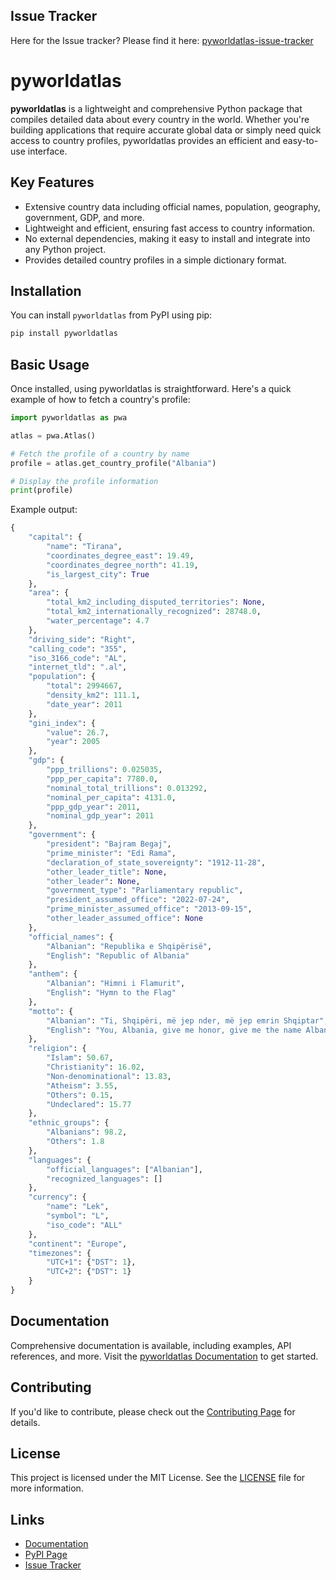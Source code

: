 ## Issue Tracker

Here for the Issue tracker? Please find it here: [pyworldatlas-issue-tracker](https://github.com/jcari-dev/pyworldatlas-issue-tracker)

# pyworldatlas

**pyworldatlas** is a lightweight and comprehensive Python package that compiles detailed data about every country in the world. Whether you're building applications that require accurate global data or simply need quick access to country profiles, pyworldatlas provides an efficient and easy-to-use interface.

## Key Features

- Extensive country data including official names, population, geography, government, GDP, and more.
- Lightweight and efficient, ensuring fast access to country information.
- No external dependencies, making it easy to install and integrate into any Python project.
- Provides detailed country profiles in a simple dictionary format.

## Installation

You can install `pyworldatlas` from PyPI using pip:

```bash
pip install pyworldatlas
```

## Basic Usage

Once installed, using pyworldatlas is straightforward. Here's a quick example of how to fetch a country's profile:

```python
import pyworldatlas as pwa

atlas = pwa.Atlas()

# Fetch the profile of a country by name
profile = atlas.get_country_profile("Albania")

# Display the profile information
print(profile)
```

Example output:

```python
{
    "capital": {
        "name": "Tirana",
        "coordinates_degree_east": 19.49,
        "coordinates_degree_north": 41.19,
        "is_largest_city": True
    },
    "area": {
        "total_km2_including_disputed_territories": None,
        "total_km2_internationally_recognized": 28748.0,
        "water_percentage": 4.7
    },
    "driving_side": "Right",
    "calling_code": "355",
    "iso_3166_code": "AL",
    "internet_tld": ".al",
    "population": {
        "total": 2994667,
        "density_km2": 111.1,
        "date_year": 2011
    },
    "gini_index": {
        "value": 26.7,
        "year": 2005
    },
    "gdp": {
        "ppp_trillions": 0.025035,
        "ppp_per_capita": 7780.0,
        "nominal_total_trillions": 0.013292,
        "nominal_per_capita": 4131.0,
        "ppp_gdp_year": 2011,
        "nominal_gdp_year": 2011
    },
    "government": {
        "president": "Bajram Begaj",
        "prime_minister": "Edi Rama",
        "declaration_of_state_sovereignty": "1912-11-28",
        "other_leader_title": None,
        "other_leader": None,
        "government_type": "Parliamentary republic",
        "president_assumed_office": "2022-07-24",
        "prime_minister_assumed_office": "2013-09-15",
        "other_leader_assumed_office": None
    },
    "official_names": {
        "Albanian": "Republika e Shqipërisë",
        "English": "Republic of Albania"
    },
    "anthem": {
        "Albanian": "Himni i Flamurit",
        "English": "Hymn to the Flag"
    },
    "motto": {
        "Albanian": "Ti, Shqipëri, më jep nder, më jep emrin Shqiptar",
        "English": "You, Albania, give me honor, give me the name Albanian"
    },
    "religion": {
        "Islam": 50.67,
        "Christianity": 16.02,
        "Non-denominational": 13.83,
        "Atheism": 3.55,
        "Others": 0.15,
        "Undeclared": 15.77
    },
    "ethnic_groups": {
        "Albanians": 98.2,
        "Others": 1.8
    },
    "languages": {
        "official_languages": ["Albanian"],
        "recognized_languages": []
    },
    "currency": {
        "name": "Lek",
        "symbol": "L",
        "iso_code": "ALL"
    },
    "continent": "Europe",
    "timezones": {
        "UTC+1": {"DST": 1},
        "UTC+2": {"DST": 1}
    }
}

```

## Documentation

Comprehensive documentation is available, including examples, API references, and more. Visit the [pyworldatlas Documentation](https://jcari-dev.github.io/pyworldatlas-documentation/index.html) to get started.

## Contributing

If you'd like to contribute, please check out the [Contributing Page](https://jcari-dev.github.io/pyworldatlas-documentation/contributing.html) for details.

## License

This project is licensed under the MIT License. See the [LICENSE](https://jcari-dev.github.io/pyworldatlas-documentation/license.html) file for more information.

## Links

- [Documentation](https://jcari-dev.github.io/pyworldatlas-documentation/index.html)
- [PyPI Page](https://pypi.org/project/pyworldatlas/)
- [Issue Tracker](https://github.com/jcari-dev/pyworldatlas-issue-tracker)
